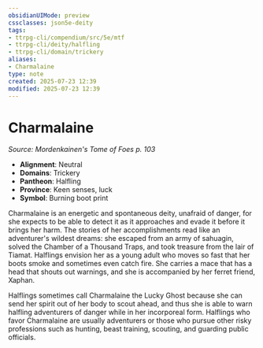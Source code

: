 ```yaml
---
obsidianUIMode: preview
cssclasses: json5e-deity
tags:
- ttrpg-cli/compendium/src/5e/mtf
- ttrpg-cli/deity/halfling
- ttrpg-cli/domain/trickery
aliases:
- Charmalaine
type: note
created: 2025-07-23 12:39
modified: 2025-07-23 12:39
---
```

# Charmalaine
*Source: Mordenkainen's Tome of Foes p. 103* 

- **Alignment**: Neutral
- **Domains**: Trickery
- **Pantheon**: Halfling
- **Province**: Keen senses, luck
- **Symbol**: Burning boot print

Charmalaine is an energetic and spontaneous deity, unafraid of danger, for she expects to be able to detect it as it approaches and evade it before it brings her harm. The stories of her accomplishments read like an adventurer's wildest dreams: she escaped from an army of sahuagin, solved the Chamber of a Thousand Traps, and took treasure from the lair of Tiamat. Halflings envision her as a young adult who moves so fast that her boots smoke and sometimes even catch fire. She carries a mace that has a head that shouts out warnings, and she is accompanied by her ferret friend, Xaphan.

Halflings sometimes call Charmalaine the Lucky Ghost because she can send her spirit out of her body to scout ahead, and thus she is able to warn halfling adventurers of danger while in her incorporeal form. Halflings who favor Charmalaine are usually adventurers or those who pursue other risky professions such as hunting, beast training, scouting, and guarding public officials.